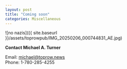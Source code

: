 ```yaml
---
layout: post
title: "Coming soon"
categories: Miscellaneous
---
```

![no nazis]({{ site.baseurl }}/assets/toprowpub/IMG_20250206_000744831_AE.jpg)

**Contact Michael A. Turner**

Email: [michael@toprow.news](mailto:michael@toprow.news)<br>
Phone: 1-780-285-4255
